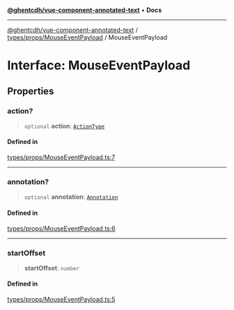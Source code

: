 [**@ghentcdh/vue-component-annotated-text**](../../../../README.md) • **Docs**

***

[@ghentcdh/vue-component-annotated-text](../../../../modules.md) / [types/props/MouseEventPayload](../README.md) / MouseEventPayload

# Interface: MouseEventPayload

## Properties

### action?

> `optional` **action**: [`ActionType`](../../../AnnotatedText/type-aliases/ActionType.md)

#### Defined in

[types/props/MouseEventPayload.ts:7](https://github.com/GhentCDH/vue_component_annotated_text/blob/6add7bb10a77b5452736ad4c56c99391d8dec5bd/src/types/props/MouseEventPayload.ts#L7)

***

### annotation?

> `optional` **annotation**: [`Annotation`](../../../Annotation/interfaces/Annotation.md)

#### Defined in

[types/props/MouseEventPayload.ts:6](https://github.com/GhentCDH/vue_component_annotated_text/blob/6add7bb10a77b5452736ad4c56c99391d8dec5bd/src/types/props/MouseEventPayload.ts#L6)

***

### startOffset

> **startOffset**: `number`

#### Defined in

[types/props/MouseEventPayload.ts:5](https://github.com/GhentCDH/vue_component_annotated_text/blob/6add7bb10a77b5452736ad4c56c99391d8dec5bd/src/types/props/MouseEventPayload.ts#L5)
